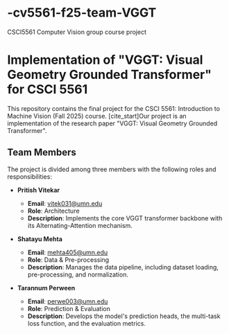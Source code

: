 # -cv5561-f25-team-VGGT
CSCI5561 Computer Vision group course project
# Implementation of "VGGT: Visual Geometry Grounded Transformer" for CSCI 5561

This repository contains the final project for the CSCI 5561: Introduction to Machine Vision (Fall 2025) course. [cite_start]Our project is an implementation of the research paper "VGGT: Visual Geometry Grounded Transformer".

## Team Members

The project is divided among three members with the following roles and responsibilities:

* **Pritish Vitekar**
    * **Email**: vitek031@umn.edu
    * **Role**: Architecture
    * **Description**: Implements the core VGGT transformer backbone with its Alternating-Attention mechanism.

* **Shatayu Mehta**
    * **Email**: mehta405@umn.edu
    * **Role**: Data & Pre-processing
    * **Description**: Manages the data pipeline, including dataset loading, pre-processing, and normalization.

* **Tarannum Perween**
    * **Email**: perwe003@umn.edu
    * **Role**: Prediction & Evaluation
    * **Description**: Develops the model's prediction heads, the multi-task loss function, and the evaluation metrics.
